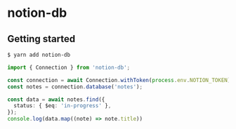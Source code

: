 # notion-db

## Getting started

```sh
$ yarn add notion-db
```

```ts
import { Connection } from 'notion-db';

const connection = await Connection.withToken(process.env.NOTION_TOKEN);
const notes = connection.database('notes');

const data = await notes.find({
  status: { $eq: 'in-progress' },
});
console.log(data.map((note) => note.title))
```
